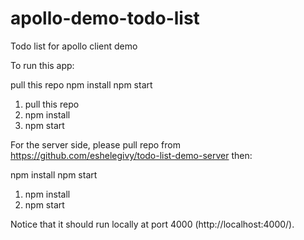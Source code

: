 # apollo-demo-todo-list
Todo list for apollo client demo

To run this app:

pull this repo
npm install
npm start
1. pull this repo
2. npm install
3. npm start

For the server side, please pull repo from https://github.com/eshelegivy/todo-list-demo-server then:

npm install
npm start
1. npm install
2. npm start

Notice that it should run locally at port 4000 (http://localhost:4000/).
